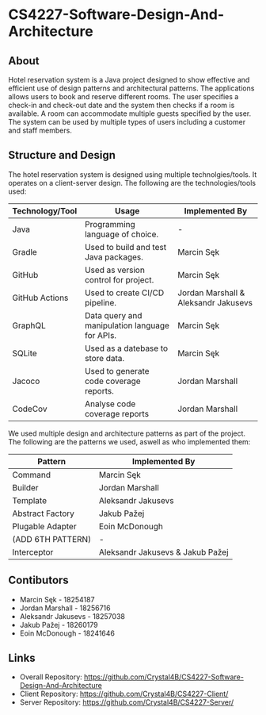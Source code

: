 # CS4227-Software-Design-And-Architecture

## About
Hotel reservation system is a Java project designed to show effective and efficient use of design patterns and architectural patterns. The applications allows users to book and reserve different rooms. The user specifies a check-in and check-out date and the system then checks if a room is available. A room can accommodate multiple guests specified by the user. The system can be used by multiple types of users including a customer and staff members.

## Structure and Design
The hotel reservation system is designed using multiple technolgies/tools. It operates on a client-server design. The following are the technologies/tools used:

| Technology/Tool | Usage                                               | Implemented By                        |
|-----------------|-----------------------------------------------------|---------------------------------------|
| Java            | Programming language of choice.                     | -                                     |
| Gradle          | Used to build and test Java packages.               | Marcin Sęk                            |
| GitHub          | Used as version control for project.                | Marcin Sęk                            |
| GitHub Actions  | Used to create CI/CD pipeline.                      | Jordan Marshall & Aleksandr Jakusevs  |
| GraphQL         | Data query and manipulation language for APIs.      | Marcin Sęk                            |
| SQLite          | Used as a datebase to store data.                   | Marcin Sęk                            |
| Jacoco          | Used to generate code coverage reports.             | Jordan Marshall                       |
| CodeCov         | Analyse code coverage reports                       | Jordan Marshall                       |

We used multiple design and architecture patterns as part of the project. The following are the patterns we used, aswell as who implemented them:

| Pattern           | Implemented By                    |
|-------------------|-----------------------------------|
| Command           | Marcin Sęk                        |
| Builder           | Jordan Marshall                   |
| Template          | Aleksandr Jakusevs                |
| Abstract Factory  | Jakub Pažej                       |
| Plugable Adapter  | Eoin McDonough                    |
| (ADD 6TH PATTERN) | -                                 |
| Interceptor       | Aleksandr Jakusevs & Jakub Pažej  |

## Contibutors
- Marcin Sęk -            18254187         
- Jordan Marshall -       18256716    
- Aleksandr Jakusevs -    18257038  
- Jakub Pažej -           18260179         
- Eoin McDonough -        18241646      

## Links
- Overall Repository: https://github.com/Crystal4B/CS4227-Software-Design-And-Architecture
- Client Repository:  https://github.com/Crystal4B/CS4227-Client/
- Server Repository:  https://github.com/Crystal4B/CS4227-Server/
